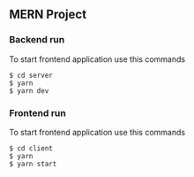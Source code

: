 ## MERN Project

### Backend run

To start frontend application use this commands

```
$ cd server
$ yarn
$ yarn dev
```

### Frontend run

To start frontend application use this commands

```
$ cd client
$ yarn
$ yarn start
```

